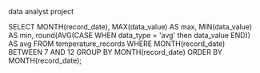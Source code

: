 data analyst project


  SELECT MONTH(record_date), MAX(data_value) AS max, MIN(data_value) AS min,
       round(AVG(CASE WHEN data_type = 'avg' then data_value END)) AS avg
FROM temperature_records
WHERE MONTH(record_date) BETWEEN 7 AND 12
GROUP BY MONTH(record_date)
ORDER BY MONTH(record_date);
